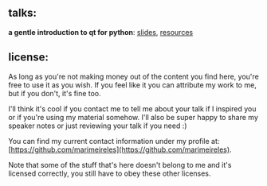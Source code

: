 ## talks:

**a gentle introduction to qt for python**: [slides](https://docs.google.com/presentation/d/1lVedu2z6HNLTXos6RZy80em4yWweimtBZ5HE7UWYBgg/edit?usp=sharing), [resources](https://github.com/marimeireles/talks/tree/master/woc/pyside)

## license:

As long as you're not making money out of the content you find here, you're free to use it as you wish. If you feel like it you can attribute my work to me, but if you don't, it's fine too.

I'll think it's cool if you contact me to tell me about your talk if I inspired you or if you're using my material somehow. I'll also be super happy to share my speaker notes or just reviewing your talk if you need :)

You can find my current contact information under my profile at: [https://github.com/marimeireles](https://github.com/marimeireles).

Note that some of the stuff that's here doesn't belong to me and it's licensed correctly, you still have to obey these other licenses.

